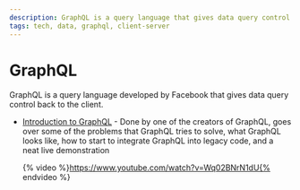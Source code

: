 ```yaml
---
description: GraphQL is a query language that gives data query control back to the client
tags: tech, data, graphql, client-server
---
```


# GraphQL

GraphQL is a query language developed by Facebook that gives data query control back to the client.

- [Introduction to GraphQL](https://www.youtube.com/watch?v=Wq02BNrN1dU) - Done by one of the creators of GraphQL, goes over some of the problems that GraphQL tries to solve, what GraphQL looks like, how to start to integrate GraphQL into legacy code, and a neat live demonstration

  {% video %}https://www.youtube.com/watch?v=Wq02BNrN1dU{% endvideo %}

